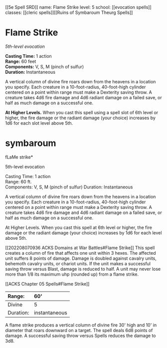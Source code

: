 [[5e Spell SRD]]
name: Flame Strike
level: 5
school: [[evocation spells]]
classes: [[cleric spells]][[Ruins of Symbaroum Theurg Spells]]

# Flame Strike 
_5th-level evocation_ 

**Casting Time:** 1 action    
**Range:** 60 feet    
**Components:** V, S, M (pinch of sulfur)    
**Duration:** Instantaneous 

A vertical column of divine fire roars down from the heavens in a location you specify. Each creature in a 10-foot-radius, 40-foot-high cylinder centered on a point within range must make a Dexterity saving throw. A creature takes 4d6 fire damage and 4d6 radiant damage on a failed save, or half as much damage on a successful one. 

**At Higher Levels.** When you cast this spell using a spell slot of 6th level or higher, the fire damage or the radiant damage (your choice) increases by 1d6 for each slot level above 5th. 


# symbaroum 
fLaMe strike*

5th-level evocation

Casting Time: 1 action  
Range: 60 ft.  
Components: V, S, M (pinch of sulfur) Duration: Instantaneous

A vertical column of divine fire roars down from the heavens in a location you specify. Each creature in a 10-foot-radius, 40-foot-high cylinder centered on a point within range must make a Dexterity saving throw. A creature takes 4d6 fire damage and 4d6 radiant damage on a failed save, or half as much damage on a successful one.

At Higher Levels. When you cast this spell at 6th level or higher, the fire damage or the radiant damage (your choice) increases by 1d6 for each level above 5th.

[[202208070936 ACKS Domains at War Battles#Flame Strike]]
This spell creates a column of fire that affects one unit within 3 hexes. The affected unit suffers 8 points of damage. Damage is doubled against cavalry units, behemoth cavalry units, or chariot units. If the unit makes a successful saving throw versus Blast, damage is reduced to half. A unit may never lose more than 1/8 its maximum uhp (rounded up) from a flame strike.

[[ACKS Chapter 05 Spells#Flame Strike]]

| Range:    | 60'           |
|:--------- |:------------- |
| Divine    | 5             |
| Duration: | instantaneous |

A flame strike produces a vertical column of divine fire 30' high and 10' in diameter that roars downward on a target. The spell deals 6d8 points of damage. A successful saving throw versus Spells reduces the damage to 3d8.

